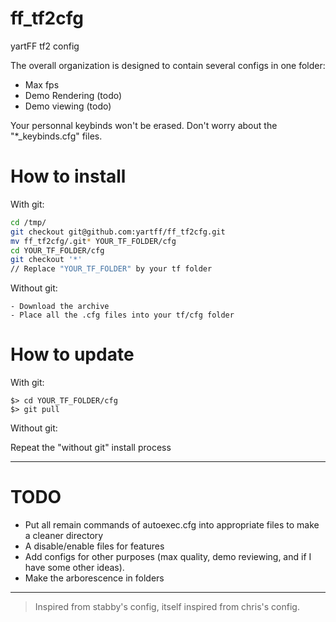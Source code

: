 ff_tf2cfg
=========

yartFF tf2 config

The overall organization is designed to contain several configs in one folder:
- Max fps
- Demo Rendering (todo)
- Demo viewing (todo)

Your personnal keybinds won't be erased. Don't worry about the "*_keybinds.cfg" files.

How to install
===

With git:

```sh
cd /tmp/
git checkout git@github.com:yartff/ff_tf2cfg.git
mv ff_tf2cfg/.git* YOUR_TF_FOLDER/cfg
cd YOUR_TF_FOLDER/cfg
git checkout '*'
// Replace "YOUR_TF_FOLDER" by your tf folder
```

Without git:
```
- Download the archive
- Place all the .cfg files into your tf/cfg folder
```

How to update
===


With git:

```shell
$> cd YOUR_TF_FOLDER/cfg
$> git pull
```

Without git:

Repeat the "without git" install process

___
TODO
===

- Put all remain commands of autoexec.cfg into appropriate files to make a cleaner directory
- A disable/enable files for features
- Add configs for other purposes (max quality, demo reviewing, and if I have some other ideas).
- Make the arborescence in folders

___


> Inspired from stabby's config, itself inspired from chris's config.
